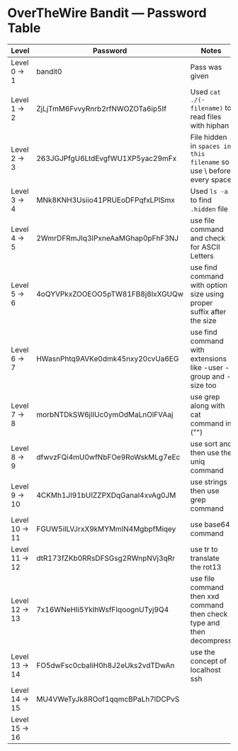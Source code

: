 # OverTheWire Bandit — Password Table

| Level | Password | Notes |
|-------|----------|-------|
| Level 0 → 1 | bandit0 | Pass was given |
| Level 1 → 2 | ZjLjTmM6FvvyRnrb2rfNWOZOTa6ip5If | Used `cat ./(-filename)` to read files with hiphan |
| Level 2 → 3 | 263JGJPfgU6LtdEvgfWU1XP5yac29mFx | File hidden in `spaces in this filename` so use \ before every space|
| Level 3 → 4 | MNk8KNH3Usiio41PRUEoDFPqfxLPlSmx | Used `ls -a` to find `.hidden` file |
| Level 4 → 5 | 2WmrDFRmJIq3IPxneAaMGhap0pFhF3NJ | use file command and check for ASCII Letters |
| Level 5 → 6 |4oQYVPkxZOOEOO5pTW81FB8j8lxXGUQw | use find command with option size using proper suffix after the size |
| Level 6 → 7 |HWasnPhtq9AVKe0dmk45nxy20cvUa6EG| use find command with extensions like -user -group and -size too |
| Level 7 → 8 |morbNTDkSW6jIlUc0ymOdMaLnOlFVAaj| use grep along with cat command in ("") |
| Level 8 → 9 |dfwvzFQi4mU0wfNbFOe9RoWskMLg7eEc| use sort and then use the uniq command |
| Level 9 → 10 |4CKMh1JI91bUIZZPXDqGanal4xvAg0JM| use strings then use grep command |
| Level 10 → 11 |FGUW5ilLVJrxX9kMYMmlN4MgbpfMiqey| use base64 command |
| Level 11 → 12 |dtR173fZKb0RRsDFSGsg2RWnpNVj3qRr| use tr to translate the rot13 |
| Level 12 → 13 |7x16WNeHIi5YkIhWsfFIqoognUTyj9Q4| use file command then xxd command then check type and then decompress |
| Level 13 → 14 |FO5dwFsc0cbaIiH0h8J2eUks2vdTDwAn| use the concept of localhost ssh |
| Level 14 → 15 |MU4VWeTyJk8ROof1qqmcBPaLh7lDCPvS||
| Level 15 → 16 |||
